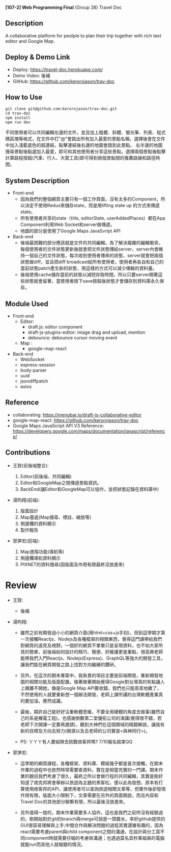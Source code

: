 **[107-2] Web Programming Final**
(Group 38) Travel Doc
## Description
A collaborative platform for peolple to plan their trip together with rich text editor and Google Map.

## Deploy & Demo Link
- Deploy: https://travel-doc.herokuapp.com/
- Demo Video: 後補
- GitHub: https://github.com/kerorojason/trav-doc


## How to Use
```
git clone git@github.com:kerorojason/trav-doc.git
cd trav-doc
npm install
npm run dev
```
不同使用者可以共同編輯左邊的文件，並且加上粗體、斜體、螢光筆、列表、程式碼區塊等格式，在文件中打"@"會跳出所有加入最愛的景點名稱，選擇後會在文件中加入淺藍底色的超連結，點擊連結後右邊的地圖會跳到此景點。
右半邊的地圖搜尋景點後點選加入最愛，即可和其他使用者分享這些景點，選擇兩個景點後點擊計算路程按鈕(汽車、行人、大眾工具)即可得到兩個景點間的推薦路線和路徑時間。

## System Description
- Front-end
    - 因為我們的整個網頁主要只有一個工作頁面，沒有太多的Component，所以決定不使用Redux來儲存state，而是用lifting state up 的方式來傳遞state。
    - 所有使用者共享的state（title, editorState, userAddedPlaces）都在App Component利用Web Socket和server做傳遞。
    - 地圖的部分是使用了Google Maps JavaSvript API  
- Back-end
    - 後端最困難的部分應該就是文件的共同編輯，為了解決複雜的編輯衝突，每個使用者的文件狀態更新後就會把文件狀態傳給server，server內會維持一個自己的文件狀態，每次收到使用者傳來的狀態，server就會把兩個狀態做diff，並且把diff broadcast給所有使用者，使用者再各自和自己的當前狀態patch產生新的狀態，用這樣的方式可以減少傳輸的資料量。
    - 後端使用cache儲存當前的狀態以減短存取時間，所以只要server開著這些狀態就會留著，當使用者按下save按鈕後狀態才會儲存到資料庫永久保存。
    

## Module Used

- Front-end
	- Editor:
    	- draft.js: editor component
    	- draft-js-plugins-editor: image drag and upload, mention
    	- debounce: debounce cursor moving event
	- Map : 
		- google-map-react
- Back-end
    - WebSocket
    - express-session
    - body-parser
    - uuid
    - jsondiffpatch
    - axios
	
## Reference
- collaborating: https://menubar.io/draft-js-collaborative-editor
- google-map-react: https://github.com/kerorojason/trav-doc
- Google Maps JavaScript API V3 Reference: https://developers.google.com/maps/documentation/javascript/reference/ 

## Contributions

* 王賀(前後端整合): 
	1. Editor(前後端、共同編輯)
	2. Editor和GoogleMap之間傳遞景點資訊。
	3. BackEnd(讓Editor和GoogleMap可以協作，並把狀態記錄在資料庫中)

* 湯昀翔(前端):
	1. 版面設計
	2. Map基底(Map搜尋、標註、縮放等)
	3. 側邊欄的資料顯示
	4. 製作報告

* 郭芛宏(前端):
	1. Map進階功能(導航等)
	2. 側邊欄導航資料顯示
	3. PIXNET的資料搜尋(因版面及作用有限最終沒放進來)

# Review

* 王賀: 
	* 後補

* 湯昀翔: 
	* 雖然之前有開發過小小的網頁介面(用html+css+js手刻)，但到這學期才第一次接觸Reactjs、Nodejs及各種框架的相關東西，覺得這門課帶給我們對網頁的遠見及視野。一個好的網頁不單單只是呈現資料，也不如大家所見的簡單，前後端如何設計的精巧、簡便、好維護更是重點，很高興老師能帶我們入門Reactjs、Nodejs(Express)、GraphQL等強大的開發工具，讓我們能在網頁開發之路上找對方向繼續的鑽研。
	* 另外，在這次的期末專案中，我負責的項目主要是前端開發，重新開發地圖的相關功能及版面配置。做著做著開始覺得Google對台灣真的有點讓人上癮離不開她，像是Google Map API要收錢，我們也只能乖乖地繳了，不然使用的人就要重新想一個辦法開發，老師上課所講的台灣軟體產業真的要加油，應然成讖。
	* 最後，期許自己能好好注重軟體思維，不要全用硬體的角度去做事(雖然自己的系是機電工程)。也感謝倒數第二堂優拓公司的演講(覺得很不錯，若老師下次開課一定要再邀請)，聽到大神們在這個領域的精闢解說，讓我有新的目標及方向去努力(開源以及去老師的公司實習<與神同行>)。

	* PS: ㄚㄚㄚ有人要組隊去挑戰痞客邦嗎? 7/10報名結束QQ

* 郭芛宏: 
    * 這學期的網頁課程，各種框架、資料庫、模組幾乎都是首次接觸，在期末作業的過程中也依然時常需要查資料，實在是相當充實的一門課。期末作業的題目我們考慮了很久，最終之所以會做行程的共同編輯，其實是剛好知道了痞克邦將會舉辦以旅遊為主題的黑客松，便以此為發想。原本有打算使用痞客邦的API，讓使用者可以查詢旅遊相關文章等，但實作後卻發現作用有限，版面大小限制下，文章需要在另外的頁面開啟，而且內容和Travel Doc的其他部分聯繫有限，所以最後沒放進來。
     
    * 另外值得一提的，期末作業需要多人協作，這也是我們之前所沒有經驗過的，剛開始對於git的branch與merge可說是一頭霧水，幸好github提供的GUI很容易理解與上手;中間合作與解決問題的過程其實還蠻有趣的，因為react需要考慮parent與child component之間的溝通，在設計與分工寫不同component時就需要仔細的考慮與溝通；也遇過莫名其秒某組員的電腦就能run而其他人就報錯的情況。



